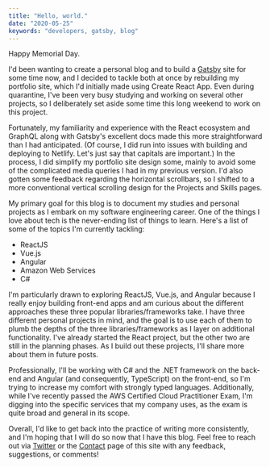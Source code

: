 ```yaml
---
title: "Hello, world."
date: "2020-05-25"
keywords: "developers, gatsby, blog"
---
```


Happy Memorial Day.

I'd been wanting to create a personal blog and to build a [Gatsby](https://www.gatsbyjs.org/) site for some time now, and I decided to tackle both at once by rebuilding my portfolio site, which I'd initially made using Create React App. Even during quarantine, I've been very busy studying and working on several other projects, so I deliberately set aside some time this long weekend to work on this project.

Fortunately, my familiarity and experience with the React ecosystem and GraphQL along with Gatsby's excellent docs made this more straightforward than I had anticipated. (Of course, I did run into issues with building and deploying to Netlify. Let's just say that capitals are important.) In the process, I did simplify my portfolio site design some, mainly to avoid some of the complicated media queries I had in my previous version. I'd also gotten some feedback regarding the horizontal scrollbars, so I shifted to a more conventional vertical scrolling design for the Projects and Skills pages.

My primary goal for this blog is to document my studies and personal projects as I embark on my software engineering career. One of the things I love about tech is the never-ending list of things to learn. Here's a list of some of the topics I'm currently tackling:

- ReactJS
- Vue.js
- Angular
- Amazon Web Services
- C#

I'm particularly drawn to exploring ReactJS, Vue.js, and Angular because I really enjoy building front-end apps and am curious about the different approaches these three popular libraries/frameworks take. I have three different personal projects in mind, and the goal is to use each of them to plumb the depths of the three libraries/frameworks as I layer on additional functionality. I've already started the React project, but the other two are still in the planning phases. As I build out these projects, I'll share more about them in future posts.

Professionally, I'll be working with C# and the .NET framework on the back-end and Angular (and consequently, TypeScript) on the front-end, so I'm trying to increase my comfort with strongly typed languages. Additionally, while I've recently passed the AWS Certified Cloud Practitioner Exam, I'm digging into the specific services that my company uses, as the exam is quite broad and general in its scope.

Overall, I'd like to get back into the practice of writing more consistently, and I'm hoping that I will do so now that I have this blog. Feel free to reach out via [Twitter](https://twitter.com/JonathanHoDev) or the [Contact](https://www.jonathan-ho.dev/contact) page of this site with any feedback, suggestions, or comments!
